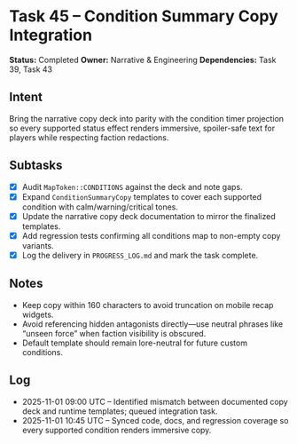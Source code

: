 # Task 45 – Condition Summary Copy Integration

**Status:** Completed
**Owner:** Narrative & Engineering
**Dependencies:** Task 39, Task 43

## Intent
Bring the narrative copy deck into parity with the condition timer projection so every supported status effect renders immersive, spoiler-safe text for players while respecting faction redactions.

## Subtasks
- [x] Audit `MapToken::CONDITIONS` against the deck and note gaps.
- [x] Expand `ConditionSummaryCopy` templates to cover each supported condition with calm/warning/critical tones.
- [x] Update the narrative copy deck documentation to mirror the finalized templates.
- [x] Add regression tests confirming all conditions map to non-empty copy variants.
- [x] Log the delivery in `PROGRESS_LOG.md` and mark the task complete.

## Notes
- Keep copy within 160 characters to avoid truncation on mobile recap widgets.
- Avoid referencing hidden antagonists directly—use neutral phrases like “unseen force” when faction visibility is obscured.
- Default template should remain lore-neutral for future custom conditions.

## Log
- 2025-11-01 09:00 UTC – Identified mismatch between documented copy deck and runtime templates; queued integration task.
- 2025-11-01 10:45 UTC – Synced code, docs, and regression coverage so every supported condition renders immersive copy.
